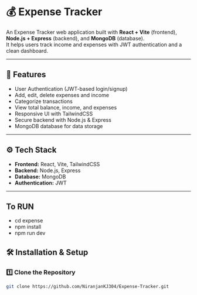 # 💰 Expense Tracker

An Expense Tracker web application built with **React + Vite** (frontend), **Node.js + Express** (backend), and **MongoDB** (database).  
It helps users track income and expenses with JWT authentication and a clean dashboard.

---

## 🚀 Features
- User Authentication (JWT-based login/signup)
- Add, edit, delete expenses and income
- Categorize transactions
- View total balance, income, and expenses
- Responsive UI with TailwindCSS
- Secure backend with Node.js & Express
- MongoDB database for data storage

---

## ⚙️ Tech Stack
- **Frontend:** React, Vite, TailwindCSS  
- **Backend:** Node.js, Express  
- **Database:** MongoDB  
- **Authentication:** JWT  

---
## To RUN
- cd expense
- npm install
- npm run dev
## 🛠️ Installation & Setup

### 1️⃣ Clone the Repository
```bash
git clone https://github.com/NiranjanKJ304/Expense-Tracker.git
